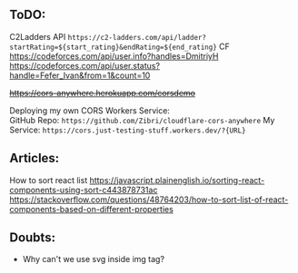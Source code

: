 ## ToDO:

C2Ladders API
    `https://c2-ladders.com/api/ladder?startRating=${start_rating}&endRating=${end_rating}`
CF
    https://codeforces.com/api/user.info?handles=DmitriyH
    https://codeforces.com/api/user.status?handle=Fefer_Ivan&from=1&count=10

~~https://cors-anywhere.herokuapp.com/corsdemo~~

Deploying my own CORS Workers Service:  
GitHub Repo: `https://github.com/Zibri/cloudflare-cors-anywhere`
My Service: `https://cors.just-testing-stuff.workers.dev/?{URL}`

## Articles:

How to sort react list
    https://javascript.plainenglish.io/sorting-react-components-using-sort-c443878731ac
    https://stackoverflow.com/questions/48764203/how-to-sort-list-of-react-components-based-on-different-properties


## Doubts:

- Why can't we use svg inside img tag?